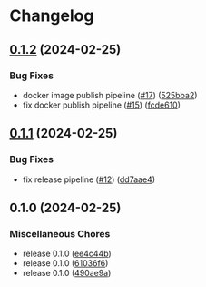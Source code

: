 # Changelog

## [0.1.2](https://github.com/orca3/llm-model-serving/compare/v0.1.1...v0.1.2) (2024-02-25)


### Bug Fixes

* docker image publish pipeline ([#17](https://github.com/orca3/llm-model-serving/issues/17)) ([525bba2](https://github.com/orca3/llm-model-serving/commit/525bba2975a98ae80bd757d6f110514b65c890a9))
* fix docker publish pipeline ([#15](https://github.com/orca3/llm-model-serving/issues/15)) ([fcde610](https://github.com/orca3/llm-model-serving/commit/fcde610d2e2b10003b9fcf851040abe1916c24bb))

## [0.1.1](https://github.com/orca3/llm-model-serving/compare/v0.1.0...v0.1.1) (2024-02-25)


### Bug Fixes

* fix release pipeline ([#12](https://github.com/orca3/llm-model-serving/issues/12)) ([dd7aae4](https://github.com/orca3/llm-model-serving/commit/dd7aae41a464b8fa39e1a994e0c6d53d4b417185))

## 0.1.0 (2024-02-25)


### Miscellaneous Chores

* release 0.1.0 ([ee4c44b](https://github.com/orca3/llm-model-serving/commit/ee4c44bac03bd294fa8a54e0a6be27838974b34e))
* release 0.1.0 ([61036f6](https://github.com/orca3/llm-model-serving/commit/61036f6d5cb544d00f3f76e03b8112e4e1afff0c))
* release 0.1.0 ([490ae9a](https://github.com/orca3/llm-model-serving/commit/490ae9a36fc53a7c9df77300e4455d05484c937a))
